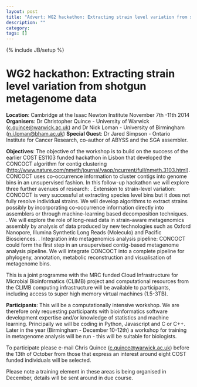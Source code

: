 ```yaml
---
layout: post
title: "Advert: WG2 hackathon: Extracting strain level variation from shotgun metagenome data"
description: ""
category: 
tags: []
---
```

{% include JB/setup %}

# WG2 hackathon: Extracting strain level variation from shotgun metagenome data

**Location**:       Cambridge at the Isaac Newton Institute November 7th -11th 2014
**Organisers**:     Dr Christopher Quince - University of Warwick (c.quince@warwick.ac.uk) and Dr Nick Loman - University of Birmingham (n.j.loman@bham.ac.uk)
**Special Guest**:  Dr Jared Simpson - Ontario Institute for Cancer Research, co-author of ABYSS and the SGA assembler.

**Objectives**: The objective of the workshop is to build on the success of the earlier COST ES1103 funded hackathon in Lisbon that developed the CONCOCT algorithm for contig clustering (<http://www.nature.com/nmeth/journal/vaop/ncurrent/full/nmeth.3103.html>). CONCOCT uses co-occurrence information to cluster contigs into genome bins in an unsupervised fashion. In this follow-up hackathon we will explore three further avenues of research:
.       Extension to strain-level variation: CONCOCT is very successful at extracting species level bins but it does not fully resolve individual strains. We will develop algorithms to extract strains possibly by    incorporating co-occurrence information directly into assemblers or through machine-learning based decomposition techniques.
.       We will explore the role of long-read data in strain-aware metagenomics assembly by analysis of data produced by new technologies such as Oxford Nanopore, Illumina Synthetic Long Reads        (Moleculo) and Pacific Biosciences.
.       Integration into metagenomics analysis pipeline: CONCOCT could form the first step in an unsupervised contig-based metagenome analysis pipeline. We will integrate CONCOCT into a complete      pipeline for phylogeny, annotation, metabolic reconstruction and visualisation of metagenome bins.

This is a joint programme with the MRC funded Cloud Infrastructure for Microbial Bioinformatics (CLIMB) project and computational resources from the CLIMB computing infrastructure will be available to participants, including access to super high memory virtual machines (1.5-3TB).

**Participants**: This will be a computationally intensive workshop. We are therefore only requesting participants with bioinformatics software development expertise and/or knowledge of statistics and machine learning. Principally we will be coding in Python, Javascript and C or C++. Later in the year (Birmingham - December 10-12th) a workshop for training in metagenome analysis will be run - this will be suitable for biologists.

To participate please e-mail Chris Quince (c.quince@warwick.ac.uk) before the 13th of October from those that express an interest around eight COST funded individuals will be selected.

Please note a training element in these areas is being organised in December, details will be sent around in due course.

